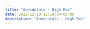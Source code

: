 ```yaml
---
title: "Anecdotals - High Res"
date: 2022-12-10T12:14:34+06:00
description: "Anecdotals - High Res"
---
```



